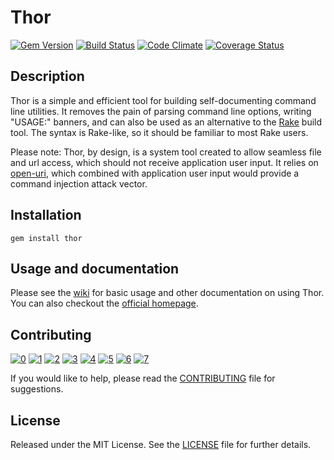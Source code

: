 Thor
====

[![Gem Version](http://img.shields.io/gem/v/thor.svg)][gem]
[![Build Status](http://img.shields.io/travis/erikhuda/thor.svg)][travis]
[![Code Climate](http://img.shields.io/codeclimate/github/erikhuda/thor.svg)][codeclimate]
[![Coverage Status](http://img.shields.io/coveralls/erikhuda/thor.svg)][coveralls]

[gem]: https://rubygems.org/gems/thor
[travis]: http://travis-ci.org/erikhuda/thor
[codeclimate]: https://codeclimate.com/github/erikhuda/thor
[coveralls]: https://coveralls.io/r/erikhuda/thor

Description
-----------
Thor is a simple and efficient tool for building self-documenting command line
utilities.  It removes the pain of parsing command line options, writing
"USAGE:" banners, and can also be used as an alternative to the [Rake][rake]
build tool.  The syntax is Rake-like, so it should be familiar to most Rake
users.

Please note: Thor, by design, is a system tool created to allow seamless file and url
access, which should not receive application user input. It relies on [open-uri][open-uri],
which combined with application user input would provide a command injection attack
vector.

[rake]: https://github.com/ruby/rake
[open-uri]: https://ruby-doc.org/stdlib-2.5.1/libdoc/open-uri/rdoc/index.html

Installation
------------
    gem install thor

Usage and documentation
-----------------------
Please see the [wiki][] for basic usage and other documentation on using Thor. You can also checkout the [official homepage][homepage].

[wiki]: https://github.com/erikhuda/thor/wiki
[homepage]: http://whatisthor.com/

Contributing
------------

[![0](https://sourcerer.io/fame/sergey48k/erikhuda/thor/images/0)](https://sourcerer.io/fame/sergey48k/erikhuda/thor/links/0)
[![1](https://sourcerer.io/fame/sergey48k/erikhuda/thor/images/1)](https://sourcerer.io/fame/sergey48k/erikhuda/thor/links/1)
[![2](https://sourcerer.io/fame/sergey48k/erikhuda/thor/images/2)](https://sourcerer.io/fame/sergey48k/erikhuda/thor/links/2)
[![3](https://sourcerer.io/fame/sergey48k/erikhuda/thor/images/3)](https://sourcerer.io/fame/sergey48k/erikhuda/thor/links/3)
[![4](https://sourcerer.io/fame/sergey48k/erikhuda/thor/images/4)](https://sourcerer.io/fame/sergey48k/erikhuda/thor/links/4)
[![5](https://sourcerer.io/fame/sergey48k/erikhuda/thor/images/5)](https://sourcerer.io/fame/sergey48k/erikhuda/thor/links/5)
[![6](https://sourcerer.io/fame/sergey48k/erikhuda/thor/images/6)](https://sourcerer.io/fame/sergey48k/erikhuda/thor/links/6)
[![7](https://sourcerer.io/fame/sergey48k/erikhuda/thor/images/7)](https://sourcerer.io/fame/sergey48k/erikhuda/thor/links/7)

If you would like to help, please read the [CONTRIBUTING][] file for suggestions.

[contributing]: CONTRIBUTING.md

License
-------
Released under the MIT License.  See the [LICENSE][] file for further details.

[license]: LICENSE.md
